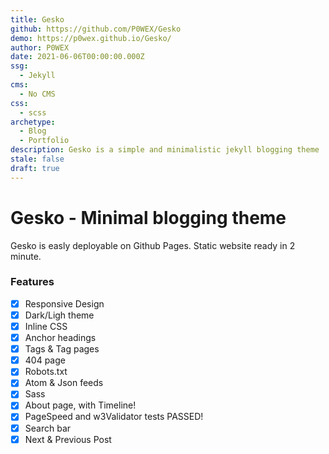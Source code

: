 ```yaml
---
title: Gesko
github: https://github.com/P0WEX/Gesko
demo: https://p0wex.github.io/Gesko/
author: P0WEX
date: 2021-06-06T00:00:00.000Z
ssg:
  - Jekyll
cms:
  - No CMS
css:
  - scss
archetype:
  - Blog
  - Portfolio
description: Gesko is a simple and minimalistic jekyll blogging theme
stale: false
draft: true
---
```


# Gesko - Minimal blogging theme

Gesko is easly deployable on Github Pages. Static website ready in 2 minute.


### Features


- [x] Responsive Design
- [x] Dark/Ligh theme
- [x] Inline CSS
- [x] Anchor headings
- [x] Tags & Tag pages
- [x] 404 page
- [x] Robots.txt
- [x] Atom & Json feeds
- [x] Sass
- [x] About page, with Timeline!
- [x] PageSpeed and w3Validator tests PASSED!
- [x] Search bar
- [x] Next & Previous Post
